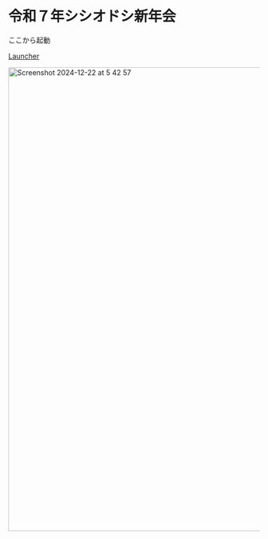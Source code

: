 # 令和７年シシオドシ新年会

ここから起動

[Launcher](https://kitao.github.io/pyxel/wasm/launcher/)

<img width="928" alt="Screenshot 2024-12-22 at 5 42 57" src="https://github.com/user-attachments/assets/0cadb78f-ed14-4c55-9e10-c3efd2474051" />